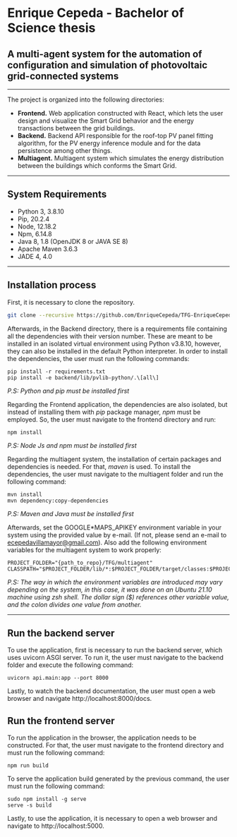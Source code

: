 # Enrique Cepeda - Bachelor of Science thesis

## A multi-agent system for the automation of configuration and simulation of photovoltaic grid-connected systems

---

The project is organized into the following directories:

- **Frontend.** Web application constructed with React, which lets the user design and visualize the Smart Grid behavior and the energy transactions between the grid buildings.
- **Backend.** Backend API responsible for the roof-top PV panel fitting algorithm, for the PV energy inference module and for the data persistence among other things.
- **Multiagent.** Multiagent system which simulates the energy distribution between the buildings which conforms the Smart Grid.

---

## System Requirements

- Python 3, 3.8.10
- Pip, 20.2.4
- Node, 12.18.2
- Npm, 6.14.8
- Java 8, 1.8 (OpenJDK 8 or JAVA SE 8)
- Apache Maven 3.6.3
- JADE 4, 4.0

---

## Installation process

First, it is necessary to clone the repository.

```bash
git clone --recursive https://github.com/EnriqueCepeda/TFG-EnriqueCepeda.git
```

Afterwards, in the Backend directory, there is a requirements file containing all the dependencies with their version number. These are meant to be installed in an isolated virtual environment using Python v3.8.10, however, they can also be installed in the default Python interpreter. In order to install the dependencies, the user must run the following commands:

```
pip install -r requirements.txt
pip install -e backend/lib/pvlib-python/.\[all\]
```

_P.S: Python and pip must be installed first_

Regarding the Frontend application, the dependencies are also isolated, but instead of installing them with _pip_ package manager, _npm_ must be employed. So, the user must navigate to the frontend directory and run:

```
npm install
```

_P.S: Node Js and npm must be installed first_

Regarding the multiagent system, the installation of certain packages and dependencies is needed. For that, _maven_ is used. To install the dependencies, the user must navigate to the multiagent folder and run the following command:

```
mvn install
mvn dependency:copy-dependencies
```

_P.S: Maven and Java must be installed first_

Afterwards, set the GOOGLE\*MAPS_APIKEY environment variable in your system using the provided value by e-mail. (If not, please send an e-mail to ecepedavillamayor@gmail.com). Also add the following environment variables for the multiagent system to work properly:

```
PROJECT_FOLDER="{path_to_repo}/TFG/multiagent"
CLASSPATH="$PROJECT_FOLDER/lib/*:$PROJECT_FOLDER/target/classes:$PROJECT_FOLDER/target/dependency/*"
```

_P.S: The way in which the environment variables are introduced may vary depending on the system, in this case, it was done on an Ubuntu 21.10 machine using zsh shell. The dollar sign ($) references other variable value, and the colon divides one value from another._

---

## Run the backend server

To use the application, first is necessary to run the backend server, which uses uvicorn ASGI server.
To run it, the user must navigate to the backend folder and execute the following command:

```
uvicorn api.main:app --port 8000
```

Lastly, to watch the backend documentation, the user must open a web browser and navigate http://localhost:8000/docs.

## Run the frontend server

To run the application in the browser, the application needs to be constructed. For that, the user must navigate to the frontend directory and must run the following command:

```
npm run build
```

To serve the application build generated by the previous command, the user must run the following command:

```
sudo npm install -g serve
serve -s build
```

Lastly, to use the application, it is necessary to open a web browser and navigate to http://localhost:5000.
